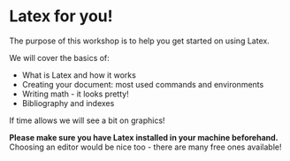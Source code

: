 # Latex for you!

The purpose of this workshop is to help you get started on using Latex. 

We will cover the basics of:

* What is Latex and how it works
* Creating your document: most used commands and environments
* Writing math - it looks pretty!
* Bibliography and indexes

If time allows we will see a bit on graphics!

**Please make sure you have Latex installed in your machine beforehand.** Choosing an editor would be nice too - there are many free ones available! 
